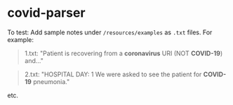 # covid-parser

To test:
Add sample notes under `/resources/examples` as `.txt` files. For example:

> 1.txt: "Patient is recovering from a **coronavirus** URI (NOT **COVID-19**) and..."


> 2.txt: "HOSPITAL DAY: 1  We were asked to see the patient for **COVID-19** pneumonia."

etc.